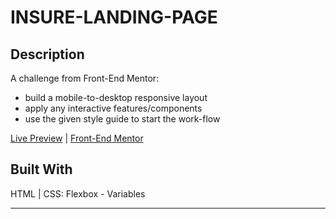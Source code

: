 # INSURE-LANDING-PAGE

## Description

A challenge from Front-End Mentor:
- build a mobile-to-desktop responsive layout
- apply any interactive features/components
- use the given style guide to start the work-flow

[Live Preview](https://awwmicky.github.io/---_front-end-mentor-io) | 
[Front-End Mentor](https://www.frontendmentor.io/solutions/---)

## Built With

HTML | CSS: Flexbox - Variables

---

<!-- ![preview](./work/design/desktop-preview.jpg) -->

<!-- 
=== SUBMISSION ===
- title : [challenge-name] — HTML, CSS (Grid, Flexbox, Variables)
- code  : https://github.com/awwmicky/[repo-name]
- demo  : https://awwmicky.github.io/[repo-name]/
-->